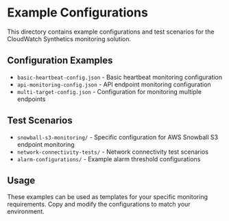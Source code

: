 # Example Configurations

This directory contains example configurations and test scenarios for the CloudWatch Synthetics monitoring solution.

## Configuration Examples

- `basic-heartbeat-config.json` - Basic heartbeat monitoring configuration
- `api-monitoring-config.json` - API endpoint monitoring configuration
- `multi-target-config.json` - Configuration for monitoring multiple endpoints

## Test Scenarios

- `snowball-s3-monitoring/` - Specific configuration for AWS Snowball S3 endpoint monitoring
- `network-connectivity-tests/` - Network connectivity test scenarios
- `alarm-configurations/` - Example alarm threshold configurations

## Usage

These examples can be used as templates for your specific monitoring requirements. Copy and modify the configurations to match your environment.